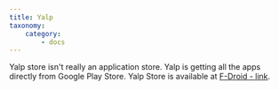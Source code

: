 ```yaml
---
title: Yalp
taxonomy:
    category:
        - docs
---
```


Yalp store isn't really an application store. Yalp is getting all the apps directly from Google Play Store. Yalp Store is available at [F-Droid - link](https://f-droid.org/en/packages/com.github.yeriomin.yalpstore/).